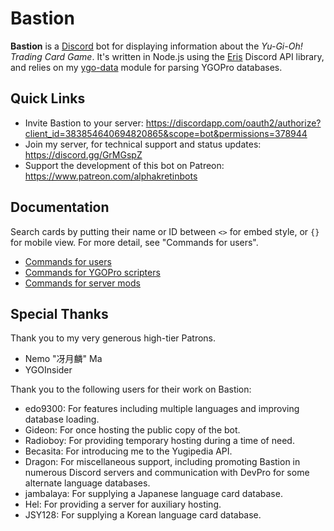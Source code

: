 # Bastion

**Bastion** is a [Discord](http://discordapp.com/) bot for displaying information about the _Yu-Gi-Oh! Trading Card Game_. It's written in Node.js using the [Eris](https://abal.moe/Eris/) Discord API library, and relies on my [ygo-data](https://github.com/AlphaKretin/ygo-data) module for parsing YGOPro databases.

## Quick Links

- Invite Bastion to your server: https://discordapp.com/oauth2/authorize?client_id=383854640694820865&scope=bot&permissions=378944
- Join my server, for technical support and status updates: https://discord.gg/GrMGspZ
- Support the development of this bot on Patreon: https://www.patreon.com/alphakretinbots

## Documentation

Search cards by putting their name or ID between `<>` for embed style, or `{}` for mobile view. For more detail, see "Commands for users".

- [Commands for users](https://github.com/AlphaKretin/bastion-bot/wiki/Commands-for-users)
- [Commands for YGOPro scripters](https://github.com/AlphaKretin/bastion-bot/wiki/Commands-for-YGOPro-scripters)
- [Commands for server mods](https://github.com/AlphaKretin/bastion-bot/wiki/Commands-for-server-mods)

## Special Thanks

Thank you to my very generous high-tier Patrons.

- Nemo "冴月麟" Ma
- YGOInsider

Thank you to the following users for their work on Bastion:

- edo9300: For features including multiple languages and improving database loading.
- Gideon: For once hosting the public copy of the bot.
- Radioboy: For providing temporary hosting during a time of need.
- Becasita: For introducing me to the Yugipedia API.
- Dragon: For miscellaneous support, including promoting Bastion in numerous Discord servers and communication with DevPro for some alternate language databases.
- jambalaya: For supplying a Japanese language card database.
- Hel: For providing a server for auxiliary hosting.
- JSY128: For supplying a Korean language card database.
